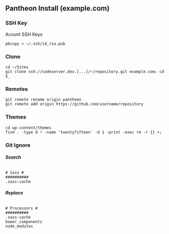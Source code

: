 ## Pantheon Install (example.com)

### SSH Key
Acount SSH Keys
```shell
pbcopy < ~/.ssh/id_rsa.pub
```

### Clone
```shell
cd ~/Sites
git clone ssh://codeserver.dev.[...]/~/repository.git example.com; cd $_
```

### Remotes
```shell
git remote rename origin pantheon
git remote add origin https://github.com/username/repository
```

### Themes
```shell
cd wp-content/themes
find . -type d ! -name 'twentyfifteen' -d 1 -print -exec rm -r {} +;
```

### Git Ignore
###### __Search__
```shell
# Sass #
##########
.sass-cache
```
###### __Replace__
```shell
# Processors #
##########
.sass-cache
bower_components
node_modules
```
